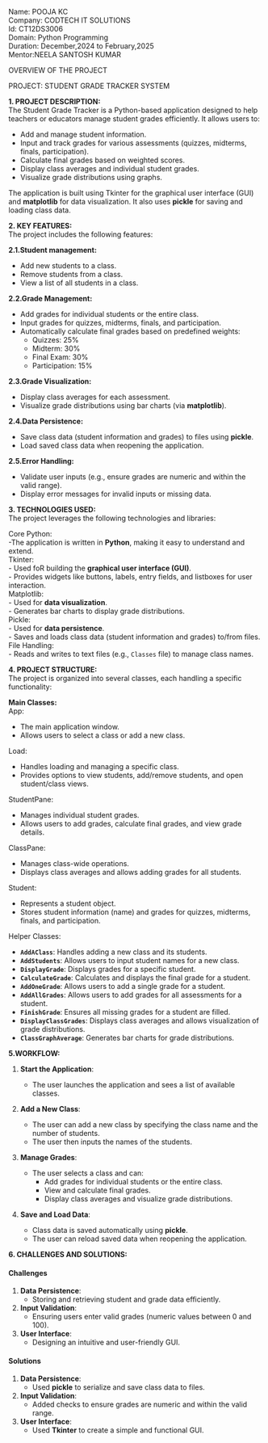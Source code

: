 Name: POOJA KC      
Company: CODTECH IT SOLUTIONS    
Id: CT12DS3006           
Domain: Python Programming                    
Duration: December,2024 to February,2025            
Mentor:NEELA SANTOSH KUMAR           

OVERVIEW OF THE PROJECT

PROJECT: STUDENT GRADE TRACKER SYSTEM

**1. PROJECT DESCRIPTION:**                           
The Student Grade Tracker is a Python-based application designed to help teachers or educators manage student grades efficiently. It allows users to:            
- Add and manage student information.            
- Input and track grades for various assessments (quizzes, midterms, finals, participation).                 
- Calculate final grades based on weighted scores.                       
- Display class averages and individual student grades.                 
- Visualize grade distributions using graphs.                      

The application is built using Tkinter for the graphical user interface (GUI) and **matplotlib** for data visualization. It also uses **pickle** for saving and loading class data.                

**2. KEY FEATURES:**            
The project includes the following features:           

**2.1.Student management:**                  
- Add new students to a class.           
- Remove students from a class.           
- View a list of all students in a class.           

**2.2.Grade Management:**                      
- Add grades for individual students or the entire class.           
- Input grades for quizzes, midterms, finals, and participation.            
- Automatically calculate final grades based on predefined weights:              
  - Quizzes: 25%               
  - Midterm: 30%                
  - Final Exam: 30%                 
  - Participation: 15%                  

**2.3.Grade Visualization:**                   
- Display class averages for each assessment.              
- Visualize grade distributions using bar charts (via **matplotlib**).            

**2.4.Data Persistence:**                       
- Save class data (student information and grades) to files using **pickle**.            
- Load saved class data when reopening the application.                 

**2.5.Error Handling:**          
- Validate user inputs (e.g., ensure grades are numeric and within the valid range).      
- Display error messages for invalid inputs or missing data.    

**3. TECHNOLOGIES USED:**                
The project leverages the following technologies and libraries:    

  Core Python:    
    -The application is written in **Python**, making it easy to understand and extend.    
  Tkinter:   
    - Used foR building the **graphical user interface (GUI)**.      
    - Provides widgets like buttons, labels, entry fields, and listboxes for user interaction.      
  Matplotlib:         
    - Used for **data visualization**.          
    - Generates bar charts to display grade distributions.        
  Pickle:      
    - Used for **data persistence**.        
    - Saves and loads class data (student information and grades) to/from files.         
  File Handling:    
    - Reads and writes to text files (e.g., `Classes` file) to manage class names.      

**4. PROJECT STRUCTURE:**                
The project is organized into several classes, each handling a specific functionality:        

**Main Classes:**         
 App:     
   - The main application window.     
   - Allows users to select a class or add a new class.        

Load:        
   - Handles loading and managing a specific class.     
   - Provides options to view students, add/remove students, and open student/class views.        

StudentPane:       
   - Manages individual student grades.                 
   - Allows users to add grades, calculate final grades, and view grade details.             

ClassPane:        
   - Manages class-wide operations.                
   - Displays class averages and allows adding grades for all students.              

Student:            
   - Represents a student object.              
   - Stores student information (name) and grades for quizzes, midterms, finals, and participation.                 

Helper Classes:        
- **`AddAClass`**: Handles adding a new class and its students.             
- **`AddStudents`**: Allows users to input student names for a new class.                
- **`DisplayGrade`**: Displays grades for a specific student.               
- **`CalculateGrade`**: Calculates and displays the final grade for a student.                  
- **`AddOneGrade`**: Allows users to add a single grade for a student.                      
- **`AddAllGrades`**: Allows users to add grades for all assessments for a student.                       
- **`FinishGrade`**: Ensures all missing grades for a student are filled.                   
- **`DisplayClassGrades`**: Displays class averages and allows visualization of grade distributions.                  
- **`ClassGraphAverage`**: Generates bar charts for grade distributions.                          

**5.WORKFLOW:**       
1. **Start the Application**:     
   - The user launches the application and sees a list of available classes.            

2. **Add a New Class**:                
   - The user can add a new class by specifying the class name and the number of students.                      
   - The user then inputs the names of the students.                  

3. **Manage Grades**:                    
   - The user selects a class and can:                 
     - Add grades for individual students or the entire class.                      
     - View and calculate final grades.                         
     - Display class averages and visualize grade distributions.                          

4. **Save and Load Data**:                
   - Class data is saved automatically using **pickle**.                     
   - The user can reload saved data when reopening the application.                     

**6. CHALLENGES AND SOLUTIONS:**              
#### **Challenges**            
1. **Data Persistence**:                   
   - Storing and retrieving student and grade data efficiently.              
2. **Input Validation**:                   
   - Ensuring users enter valid grades (numeric values between 0 and 100).                
3. **User Interface**:                
   - Designing an intuitive and user-friendly GUI.              

#### **Solutions**              
1. **Data Persistence**:                         
   - Used **pickle** to serialize and save class data to files.                 
2. **Input Validation**:                 
   - Added checks to ensure grades are numeric and within the valid range.                      
3. **User Interface**:                  
   - Used **Tkinter** to create a simple and functional GUI.                     
